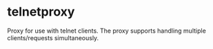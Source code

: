 # telnetproxy
Proxy for use with telnet clients. The proxy supports handling multiple clients/requests simultaneously.